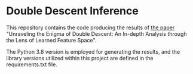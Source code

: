 # Double Descent Inference

This repository contains the code producing the results of [the paper]() "Unraveling the Enigma of Double Descent: An In-depth Analysis through the Lens of Learned Feature Space".

The Python 3.8 version is employed for generating the results, and the library versions utilized within this project are defined in the requirements.txt file.